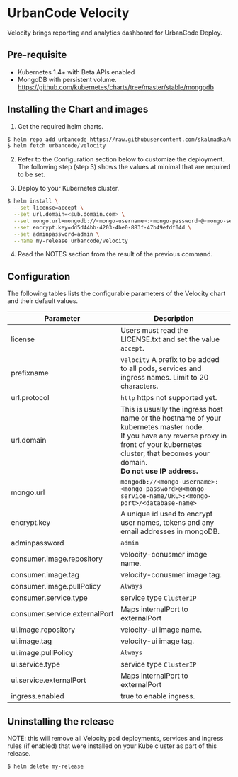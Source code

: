 # UrbanCode Velocity

Velocity brings reporting and analytics dashboard for UrbanCode Deploy.

## Pre-requisite

- Kubernetes 1.4+ with Beta APIs enabled
- MongoDB with persistent volume. <https://github.com/kubernetes/charts/tree/master/stable/mongodb>

## Installing the Chart and images

1. Get the required helm charts.

  ```sh
  $ helm repo add urbancode https://raw.githubusercontent.com/skalmadka/urbancode-helm/master
  $ helm fetch urbancode/velocity
  ```

2. Refer to the Configuration section below to customize the deployment. The following step (step 3) shows the values at minimal that are required to be set.

3. Deploy to your Kubernetes cluster.

  ```sh
  $ helm install \
    --set license=accept \
    --set url.domain=<sub.domain.com> \
    --set mongo.url=mongodb://<mongo-username>:<mongo-password>@<mongo-service-name/URL>:27017/<database-name> \
    --set encrypt.key=dd5d44bb-4203-4be0-883f-47b49efdf04d \
    --set adminpassword=admin \
    --name my-release urbancode/velocity
  ```

4. Read the NOTES section from the result of the previous command.

## Configuration

The following tables lists the configurable parameters of the Velocity chart and their default values.

Parameter                     | Description
----------------------------- | ---------------------------------------------------------------------------------------------------
license                       | Users must read the LICENSE.txt and set the value `accept`.
prefixname                    | `velocity` A prefix to be added to all pods, services and ingress names. Limit to 20 characters.
url.protocol                  | `http` https not supported yet.
url.domain                    | This is usually the ingress host name or the hostname of your kubernetes master node. <br/>  If you have any reverse proxy in front of your kubernetes cluster, that becomes your domain. <br/> <b>Do not use IP address.</b>
mongo.url                     | `mongodb://<mongo-username>:<mongo-password>@<mongo-service-name/URL>:<mongo-port>/<database-name>`
encrypt.key                   | A unique id used to encrypt user names, tokens and any email addresses in mongoDB.
adminpassword                 | `admin`
consumer.image.repository     | velocity-conusmer image name.
consumer.image.tag            | velocity-conusmer image tag.
consumer.image.pullPolicy     | `Always`
consumer.service.type         | service type `ClusterIP`
consumer.service.externalPort | Maps internalPort to externalPort
ui.image.repository           | velocity-ui image name.
ui.image.tag                  | velocity-ui image tag.
ui.image.pullPolicy           | `Always`
ui.service.type               | service type `ClusterIP`
ui.service.externalPort       | Maps internalPort to externalPort
ingress.enabled               | true to enable ingress.

## Uninstalling the release

NOTE: this will remove all Velocity pod deployments, services and ingress rules (if enabled) that were installed on your Kube cluster as part of this release.

```sh
$ helm delete my-release
```
